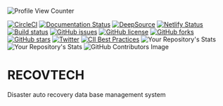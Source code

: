 ![Profile View Counter](https://komarev.com/ghpvc/?username=KOSASIH)

[![CircleCI](https://circleci.com/gh/KOSASIH/RECOVTECH/tree/main.svg?style=svg)](https://circleci.com/gh/KOSASIH/RECOVTECH/tree/main)
[![Documentation Status](https://readthedocs.org/projects/recovtech/badge/?version=latest)](https://recovtech.readthedocs.io/en/latest/?badge=latest)
[![DeepSource](https://deepsource.io/gh/KOSASIH/RECOVTECH.svg/?label=active+issues&show_trend=true&token=6gRqNZAfFzMH-aUJ0aBuzX_k)](https://deepsource.io/gh/KOSASIH/RECOVTECH/?ref=repository-badge)
[![Netlify Status](https://api.netlify.com/api/v1/badges/dc4bc29f-4eb8-4c69-a432-4bffdaafa192/deploy-status)](https://app.netlify.com/sites/recovtech/deploys)
[![Build status](https://ci.appveyor.com/api/projects/status/hrfdv3boa5ynodwb?svg=true)](https://ci.appveyor.com/project/KOSASIH/recovtech)
[![GitHub issues](https://img.shields.io/github/issues/KOSASIH/RECOVTECH)](https://github.com/KOSASIH/RECOVTECH/issues)
[![GitHub license](https://img.shields.io/github/license/KOSASIH/RECOVTECH?style=plastic)](https://github.com/KOSASIH/RECOVTECH/blob/main/LICENSE)
[![GitHub forks](https://img.shields.io/github/forks/KOSASIH/RECOVTECH)](https://github.com/KOSASIH/RECOVTECH/network)
[![GitHub stars](https://img.shields.io/github/stars/KOSASIH/RECOVTECH)](https://github.com/KOSASIH/RECOVTECH/stargazers)
[![Twitter](https://img.shields.io/twitter/url?style=social&url=https%3A%2F%2Fmobile.twitter.com%2FKosasihg88G)](https://twitter.com/intent/tweet?text=Wow:&url=https%3A%2F%2Fmobile.twitter.com%2FKosasihg88G)
[![CII Best Practices](https://bestpractices.coreinfrastructure.org/projects/5479/badge)](https://bestpractices.coreinfrastructure.org/projects/5479)
![Your Repository's Stats](https://github-readme-stats.vercel.app/api?username=KOSASIH&show_icons=true)
![Your Repository's Stats](https://github-readme-stats.vercel.app/api/top-langs/?username=KOSASIH&theme=blue-green)
![GitHub Contributors Image](https://contrib.rocks/image?repo=KOSASIH/RECOVTECH)


# RECOVTECH
Disaster auto recovery data base management system
